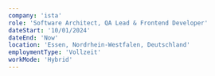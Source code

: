 ```yaml
---
company: 'ista'
role: 'Software Architect, QA Lead & Frontend Developer'
dateStart: '10/01/2024'
dateEnd: 'Now'
location: 'Essen, Nordrhein-Westfalen, Deutschland'
employmentType: 'Vollzeit'
workMode: 'Hybrid'
---
```

